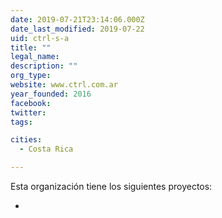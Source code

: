 ```yaml
---
date: 2019-07-21T23:14:06.000Z
date_last_modified: 2019-07-22
uid: ctrl-s-a
title: ""
legal_name: 
description: ""
org_type: 
website: www.ctrl.com.ar
year_founded: 2016
facebook: 
twitter: 
tags:

cities: 
  - Costa Rica

---
```


Esta organización tiene los siguientes proyectos:

- [](/i/barometro-urbano-participativo.html)
